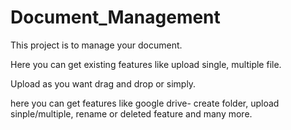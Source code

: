 # Document_Management

<p>This project is to manage your document.</p>
<p>Here you can get existing features like upload single, multiple file.</p>
<p>Upload as you want drag and drop or simply.</p>
<p>here you can get features like google drive- create folder, upload sinple/multiple, rename or deleted feature and many more.</p>
